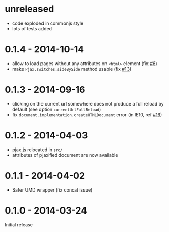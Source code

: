 # unreleased

- code exploded in commonjs style
- lots of tests added

# 0.1.4 - 2014-10-14

- allow to load pages without any attributes on `<html>` element (fix [#6](https://github.com/MoOx/pjax/issues/6))
- make `Pjax.switches.sideBySide` method usable (fix [#13](https://github.com/MoOx/pjax/issues/13))

# 0.1.3 - 2014-09-16

- clicking on the current url somewhere does not produce a full reload by default (see option `currentUrlFullReload`)
- fix `document.implementation.createHTMLDocument` error (in IE10, ref [#16](https://github.com/MoOx/pjax/pull/16))

# 0.1.2 - 2014-04-03

- pjax.js relocated in `src/`
- <html> attributes of pjaxified document are now available

# 0.1.1 - 2014-04-02

- Safer UMD wrapper (fix concat issue)

# 0.1.0 - 2014-03-24

Initial release
